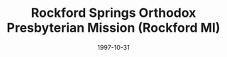 ---
date: &id001 1997-10-31
end_date: null
location:
  address: 5815 14 Mile Road
  city: Rockford
  state: MI
minister:
- end: 1996-01-01
  name: Robert West
  start: 1994-01-01
  type: Evangelist
- end: 1997-01-01
  name: Louis Wislocki
  start: 1996-01-01
  type: pastor
- end: 2009-01-01
  name: Louis Wislocki
  start: 1997-01-01
  type: pastor
- end: null
  name: David Vander Meer
  start: 2010-01-01
  type: pastor
- end: 2010-01-01
  name: David Vander Meer
  start: 2009-01-01
  type: supply
ministers:
- Robert West
- Louis Wislocki
- Louis Wislocki
- David Vander Meer
- David Vander Meer
name: Rockford Springs Orthodox Presbyterian Mission
names: null
origination_date: *id001
raw_data: "MI      Rockford\nRockford Springs Orthodox Presbyterian Mission\
  \  (October 31, 1997\u2013 )\n5815 14 Mile Road\nEvangelists: Robert West, 1994\u2013\
  96\nLouis Wislocki, 1996\u201397\nPastors: Louis Wislocki, 1997\u20132009\nDavid\
  \ Vander Meer, 2010\u2013\nSupply:  David Vander Meer, 2009\u201310"
received_from: null
states:
- MI
status:
  active: false
  end_date: null
  reason: null
  received_from: null
  withdrawal_to: null
title: Rockford Springs Orthodox Presbyterian Mission (Rockford MI)

---